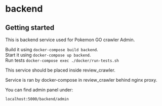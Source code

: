 # backend



## Getting started

This is backend service used for Pokemon GO crawler Admin.

Build it using `docker-compose build backend`.\
Start it using `docker-compose up backend`.\
Run tests `docker-compose exec ./docker/run-tests.sh`

This service should be placed inside review_crawler.

Service is ran by docker-compose in review_crawler behind nginx proxy.

You can find admin panel under:

```
localhost:5000/backend/admin
```
